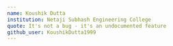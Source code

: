 ```yaml
---
name: Koushik Dutta
institution: Netaji Subhash Engineering College
quote: It's not a bug - it's an undocumented feature
github_user: KoushikDutta1999
---
```

